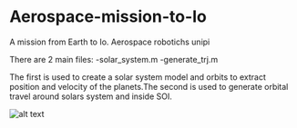 # Aerospace-mission-to-Io
A mission from Earth to Io. Aerospace robotichs unipi

There are 2 main files:
  -solar_system.m
  -generate_trj.m

The first is used to create a solar system model and orbits to extract position and velocity of the planets.The second is used to generate orbital travel around
solars system and inside SOI.

![alt text](https://github.com/ATLED-3301/Aerospace-mission-to-Io/main/solar_system.jpg)

